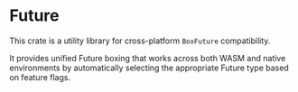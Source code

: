 # Future

This crate is a utility library for cross-platform `BoxFuture` compatibility.

It provides unified Future boxing that works across both WASM and native environments by automatically selecting the appropriate Future type based on feature flags.

